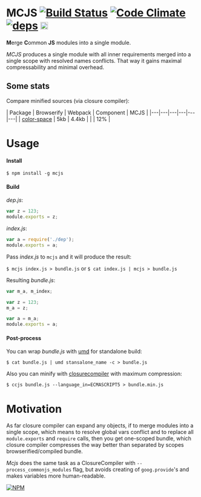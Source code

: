 # MCJS [![Build Status](https://travis-ci.org/dfcreative/mcjs.svg?branch=master)](https://travis-ci.org/dfcreative/mcjs) [![Code Climate](https://codeclimate.com/github/dfcreative/mcjs/badges/gpa.svg)](https://codeclimate.com/github/dfcreative/mcjs) [![deps](https://david-dm.org/dfcreative/mcjs.svg)](https://david-dm.org/dfcreative/mcjs) <a href="UNLICENSE"><img src="http://upload.wikimedia.org/wikipedia/commons/6/62/PD-icon.svg" width="20"/></a>

**M**erge **C**ommon **JS** modules into a single module.

_MCJS_ produces a single module with all inner requirements merged into a single scope with resolved names conflicts. That way it gains maximal compressability and minimal overhead.


## Some stats

Compare minified sources (via closure compiler):

| Package | Browserify | Webpack | Component | MCJS |
|---|---|---|---|---|---|
| [color-space](https://github.com/dfcreative/color-space) | 5kb | 4.4kb | | | 12% |


# Usage

#### Install

`$ npm install -g mcjs`


#### Build

_dep.js_:

```js
var z = 123;
module.exports = z;
```

_index.js_:
```js
var a = require('./dep');
module.exports = a;
```

Pass _index.js_ to `mcjs` and it will produce the result:

`$ mcjs index.js > bundle.js`
or
`$ cat index.js | mcjs > bundle.js`


Resulting _bundle.js_:

```js
var m_a, m_index;

var z = 123;
m_a = z;

var a = m_a;
module.exports = a;
```


#### Post-process

You can wrap _bundle.js_ with [umd](https://github.com/ForbesLindesay/umd) for standalone build:

```
$ cat bundle.js | umd stansalone_name -c > bundle.js
```

Also you can minify with [closurecompiler](https://github.com/dcodeIO/ClosureCompiler.js) with maximum compression:

```
$ ccjs bundle.js --language_in=ECMASCRIPT5 > bundle.min.js
```


# Motivation

As far closure compiler can expand any objects, if to merge modules into a single scope, which means to resolve global vars conflict and to replace all `module.exports` and `require` calls, then you get one-scoped bundle, which closure compiler compresses the way better than separated by scopes browserified/compiled bundle.

_Mcjs_ does the same task as a ClosureCompiler with `--process_commonjs_modules` flag, but avoids creating of `goog.provide`'s and makes variables more human-readable.


[![NPM](https://nodei.co/npm/mcjs.png?downloads=true&downloadRank=true&stars=true)](https://nodei.co/npm/mcjs/)